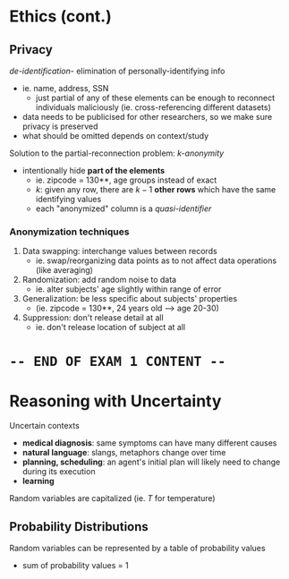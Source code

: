 # Ethics (cont.)
## Privacy
*de-identification*- elimination of personally-identifying info
- ie. name, address, SSN
	- just partial of any of these elements can be enough to reconnect individuals maliciously (ie. cross-referencing different datasets)
- data needs to be publicised for other researchers, so we make sure privacy is preserved
- what should be omitted depends on context/study

Solution to the partial-reconnection problem: *k-anonymity*
- intentionally hide **part of the elements**
	- ie. zipcode = 130**, age groups instead of exact
	- *k*: given any row, there are $k-1$ **other rows** which have the same identifying values
	- each "anonymized" column is a *quasi-identifier*

### Anonymization techniques
1. Data swapping: interchange values between records
	- ie. swap/reorganizing data points as to not affect data operations (like averaging)
 2. Randomization: add random noise to data
	 - ie. alter subjects' age slightly within range of error
3. Generalization: be less specific about subjects' properties
	- (ie. zipcode = 130**, 24 years old --> age 20-30)
4. Suppression: don't release detail at all
	- ie. don't release location of subject at all

# `-- END OF EXAM 1 CONTENT --`
# Reasoning with Uncertainty
Uncertain contexts
- **medical diagnosis**: same symptoms can have many different causes
- **natural language**: slangs, metaphors change over time
- **planning, scheduling**: an agent's initial plan will likely need to change during its execution
- **learning**

Random variables are capitalized (ie. $T$ for temperature)

## Probability  Distributions
Random variables can be represented by a table of probability values
- sum of probability values = 1